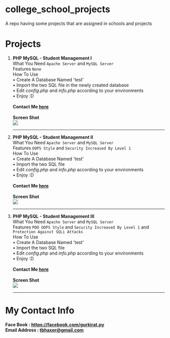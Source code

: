 # college_school_projects
A repo having some projects that are assigned in schools and projects

# Projects
1. <b>PHP MySQL - Student Management I</b><br>
What You Need `Apache Server` and  `MySQL Server` <br>
Features `None` <br>
How To Use<br>
&bull; Create A Database Named 'test'<br>
&bull; Import the two SQL file in the newly created database<br>
&bull; Edit <i>config.php</i> and  <i>info.php</i> according to your environments<br>
&bull; Enjoy :D<br><br>
<b>Contact Me <a href="#my-contact-info">here</a></b><br><br>
<b>Screen Shot</b><br>
<img src="https://raw.githubusercontent.com/tbhaxor/school_college_projects/master/PHP%20MySQL%20-%20Student%20Management%20I/SS.PNG"><br><hr>
2. <b>PHP MySQL - Student Management II</b><br>
What You Need `Apache Server` and  `MySQL Server` <br>
Features `OOPS Style` and `Security Increased By Level 1`<br>
How To Use<br>
&bull; Create A Database Named 'test'<br>
&bull; Import the two SQL file<br>
&bull; Edit <i>config.php</i> and  <i>info.php</i> according to your environments<br>
&bull; Enjoy :D<br><br>
<b>Contact Me <a href="#my-contact-info">here</a></b><br><br>
<b>Screen Shot</b><br>
<img src="https://raw.githubusercontent.com/tbhaxor/school_college_projects/master/PHP%20MySQL%20-%20Student%20Management%20I/SS.PNG"><br><hr>
3. <b>PHP MySQL - Student Management III</b><br>
What You Need `Apache Server` and  `MySQL Server` <br>
Features `PDO OOPS Style` and `Security Increased By Level 1` and `Protection Against SQLi Attacks` <br>
How To Use<br>
&bull; Create A Database Named 'test'<br>
&bull; Import the two SQL file<br>
&bull; Edit <i>config.php</i> and  <i>info.php</i> according to your environments<br>
&bull; Enjoy :D<br><br>
<b>Contact Me <a href="#my-contact-info">here</a></b><br><br>
<b>Screen Shot</b><br>
<img src="https://raw.githubusercontent.com/tbhaxor/school_college_projects/master/PHP%20MySQL%20-%20Student%20Management%20I/SS.PNG"><br><hr>

# My Contact Info
<b>Face Book : https://facebook.com/gurkirat.py</b><br>
<b>Email Address : tbhaxor@gmail.com</b>
